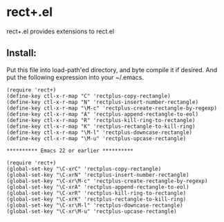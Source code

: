 rect+.el
========

rect+.el provides extensions to rect.el

## Install:

Put this file into load-path'ed directory, and byte compile it if
desired. And put the following expression into your ~/.emacs.

    (require 'rect+)
    (define-key ctl-x-r-map "C" 'rectplus-copy-rectangle)
    (define-key ctl-x-r-map "N" 'rectplus-insert-number-rectangle)
    (define-key ctl-x-r-map "\M-c" 'rectplus-create-rectangle-by-regexp)
    (define-key ctl-x-r-map "A" 'rectplus-append-rectangle-to-eol)
    (define-key ctl-x-r-map "R" 'rectplus-kill-ring-to-rectangle)
    (define-key ctl-x-r-map "K" 'rectplus-rectangle-to-kill-ring)
    (define-key ctl-x-r-map "\M-l" 'rectplus-downcase-rectangle)
    (define-key ctl-x-r-map "\M-u" 'rectplus-upcase-rectangle)

```********** Emacs 22 or earlier **********```

    (require 'rect+)
    (global-set-key "\C-xrC" 'rectplus-copy-rectangle)
    (global-set-key "\C-xrN" 'rectplus-insert-number-rectangle)
    (global-set-key "\C-xr\M-c" 'rectplus-create-rectangle-by-regexp)
    (global-set-key "\C-xrA" 'rectplus-append-rectangle-to-eol)
    (global-set-key "\C-xrR" 'rectplus-kill-ring-to-rectangle)
    (global-set-key "\C-xrK" 'rectplus-rectangle-to-kill-ring)
    (global-set-key "\C-xr\M-l" 'rectplus-downcase-rectangle)
    (global-set-key "\C-xr\M-u" 'rectplus-upcase-rectangle)
